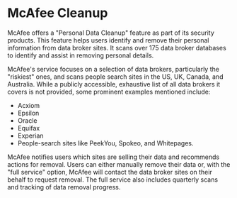 # McAfee Cleanup

McAfee offers a "Personal Data Cleanup" feature as part of its security products. This feature helps users identify and remove their personal information from data broker sites. It scans over 175 data broker databases to identify and assist in removing personal details.

McAfee's service focuses on a selection of data brokers, particularly the "riskiest" ones, and scans people search sites in the US, UK, Canada, and Australia. While a publicly accessible, exhaustive list of all data brokers it covers is not provided, some prominent examples mentioned include:

*   Acxiom
*   Epsilon
*   Oracle
*   Equifax
*   Experian
*   People-search sites like PeekYou, Spokeo, and Whitepages.

McAfee notifies users which sites are selling their data and recommends actions for removal. Users can either manually remove their data or, with the "full service" option, McAfee will contact the data broker sites on their behalf to request removal. The full service also includes quarterly scans and tracking of data removal progress.